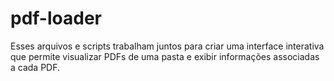 # pdf-loader
Esses arquivos e scripts trabalham juntos para criar uma interface interativa que permite visualizar PDFs de uma pasta e exibir informações associadas a cada PDF.
